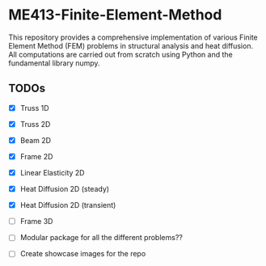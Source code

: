 # ME413-Finite-Element-Method
This repository provides a comprehensive implementation of various Finite Element Method (FEM) problems in structural analysis and heat diffusion. All computations are carried out from scratch using Python and the fundamental library numpy.


## TODOs
- [x] Truss 1D
- [x] Truss 2D
- [x] Beam 2D
- [x] Frame 2D
- [x] Linear Elasticity 2D
- [x] Heat Diffusion 2D (steady)
- [x] Heat Diffusion 2D (transient)

- [ ] Frame 3D
- [ ] Modular package for all the different problems??

- [ ] Create showcase images for the repo
